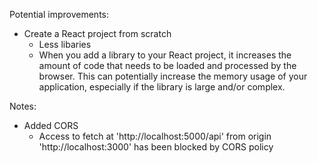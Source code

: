 Potential improvements:
* Create a React project from scratch
	- Less libaries 
	- When you add a library to your React project, it increases the amount of code that needs to be loaded and processed by the browser. This can potentially increase the memory usage of your application, especially if the library is large and/or complex.


Notes:
* Added CORS
	- Access to fetch at 'http://localhost:5000/api' from origin 'http://localhost:3000' has been blocked by CORS policy
	